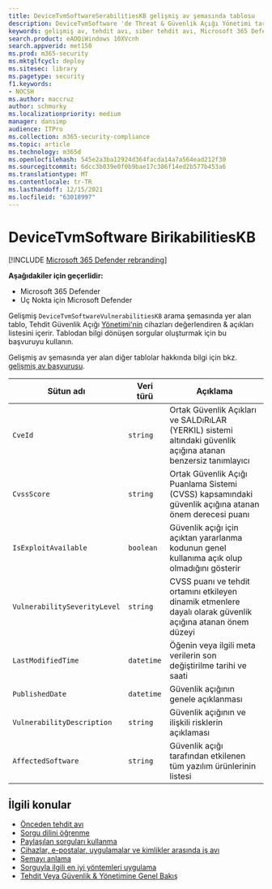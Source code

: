 ```yaml
---
title: DeviceTvmSoftwareSerabilitiesKB gelişmiş av şemasında tablosu
description: DeviceTvmSoftware 'de Threat & Güvenlik Açığı Yönetimi tarafından İz alan yazılım güvenlik açıkları hakkında bilgi edinebilirsinizBildirimlerKB tablosu gelişmiş av şeması.
keywords: gelişmiş av, tehdit avı, siber tehdit avı, Microsoft 365 Defender, Microsoft 365, m365, arama, sorgu, telemetri, şema, başvuru, kusto, tablo, sütun, veri türü, açıklama, tehdit & güvenlik açığı yönetimi, TVM, cihaz yönetimi, yazılım, envanter, güvenlik açıkları, YERKarak Kimliği, CVSS, DeviceTvmSoftwareNeritiesKB
search.product: eADQiWindows 10XVcnh
search.appverid: met150
ms.prod: m365-security
ms.mktglfcycl: deploy
ms.sitesec: library
ms.pagetype: security
f1.keywords:
- NOCSH
ms.author: maccruz
author: schmurky
ms.localizationpriority: medium
manager: dansimp
audience: ITPro
ms.collection: m365-security-compliance
ms.topic: article
ms.technology: m365d
ms.openlocfilehash: 545e2a3ba12924d364facda14a7a564ead212f30
ms.sourcegitcommit: 6dcc3b039e0f0b9bae17c386f14ed2b577b453a6
ms.translationtype: MT
ms.contentlocale: tr-TR
ms.lasthandoff: 12/15/2021
ms.locfileid: "63018997"
---
```

# <a name="devicetvmsoftwarevulnerabilitieskb"></a>DeviceTvmSoftware BirikabilitiesKB

[!INCLUDE [Microsoft 365 Defender rebranding](../includes/microsoft-defender.md)]


**Aşağıdakiler için geçerlidir:**
- Microsoft 365 Defender
- Uç Nokta için Microsoft Defender



Gelişmiş `DeviceTvmSoftwareVulnerabilitiesKB` arama şemasında yer alan tablo, Tehdit Güvenlik Açığı [Yönetimi'nin](/windows/security/threat-protection/microsoft-defender-atp/next-gen-threat-and-vuln-mgt) cihazları değerlendiren & açıkları listesini içerir. Tablodan bilgi dönüşen sorgular oluşturmak için bu başvuruyu kullanın.

Gelişmiş av şemasında yer alan diğer tablolar hakkında bilgi için bkz. [gelişmiş av başvurusu](advanced-hunting-schema-tables.md).

| Sütun adı | Veri türü | Açıklama |
|-------------|-----------|-------------|
| `CveId` | `string` | Ortak Güvenlik Açıkları ve SALDıRıLAR (YERKIL) sistemi altındaki güvenlik açığına atanan benzersiz tanımlayıcı |
| `CvssScore` | `string` | Ortak Güvenlik Açığı Puanlama Sistemi (CVSS) kapsamındaki güvenlik açığına atanan önem derecesi puanı |
| `IsExploitAvailable` | `boolean` | Güvenlik açığı için açıktan yararlanma kodunun genel kullanıma açık olup olmadığını gösterir |
| `VulnerabilitySeverityLevel` | `string` | CVSS puanı ve tehdit ortamını etkileyen dinamik etmenlere dayalı olarak güvenlik açığına atanan önem düzeyi |
| `LastModifiedTime` | `datetime` | Öğenin veya ilgili meta verilerin son değiştirilme tarihi ve saati |
| `PublishedDate` | `datetime` | Güvenlik açığının genele açıklanması |
| `VulnerabilityDescription` | `string` | Güvenlik açığının ve ilişkili risklerin açıklaması |
| `AffectedSoftware` | `string` | Güvenlik açığı tarafından etkilenen tüm yazılım ürünlerinin listesi |

## <a name="related-topics"></a>İlgili konular

- [Önceden tehdit avı](advanced-hunting-overview.md)
- [Sorgu dilini öğrenme](advanced-hunting-query-language.md)
- [Paylaşılan sorguları kullanma](advanced-hunting-shared-queries.md)
- [Cihazlar, e-postalar, uygulamalar ve kimlikler arasında iş avı](advanced-hunting-query-emails-devices.md)
- [Şemayı anlama](advanced-hunting-schema-tables.md)
- [Sorguyla ilgili en iyi yöntemleri uygulama](advanced-hunting-best-practices.md)
- [Tehdit Veya Güvenlik & Yönetimine Genel Bakış](/windows/security/threat-protection/microsoft-defender-atp/next-gen-threat-and-vuln-mgt)